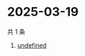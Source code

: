 # 2025-03-19

共 1 条

<!-- BEGIN -->
<!-- 最后更新时间 Wed Mar 19 2025 17:35:51 GMT+0800 (China Standard Time) -->

1. [undefined](https://www.zhihu.com/search?q=undefined)

<!-- END -->
